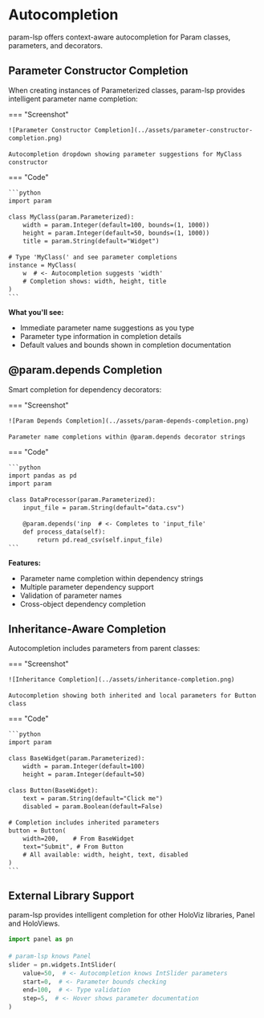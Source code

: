 # Autocompletion

param-lsp offers context-aware autocompletion for Param classes, parameters, and decorators.

## Parameter Constructor Completion

When creating instances of Parameterized classes, param-lsp provides intelligent parameter name completion:

=== "Screenshot"

    ![Parameter Constructor Completion](../assets/parameter-constructor-completion.png)

    Autocompletion dropdown showing parameter suggestions for MyClass constructor

=== "Code"

    ```python
    import param

    class MyClass(param.Parameterized):
        width = param.Integer(default=100, bounds=(1, 1000))
        height = param.Integer(default=50, bounds=(1, 1000))
        title = param.String(default="Widget")

    # Type 'MyClass(' and see parameter completions
    instance = MyClass(
        w  # <- Autocompletion suggests 'width'
        # Completion shows: width, height, title
    )
    ```

**What you'll see:**

- Immediate parameter name suggestions as you type
- Parameter type information in completion details
- Default values and bounds shown in completion documentation

## @param.depends Completion

Smart completion for dependency decorators:

=== "Screenshot"

    ![Param Depends Completion](../assets/param-depends-completion.png)

    Parameter name completions within @param.depends decorator strings

=== "Code"

    ```python
    import pandas as pd
    import param

    class DataProcessor(param.Parameterized):
        input_file = param.String(default="data.csv")

        @param.depends('inp  # <- Completes to 'input_file'
        def process_data(self):
            return pd.read_csv(self.input_file)
    ```

**Features:**

- Parameter name completion within dependency strings
- Multiple parameter dependency support
- Validation of parameter names
- Cross-object dependency completion

## Inheritance-Aware Completion

Autocompletion includes parameters from parent classes:

=== "Screenshot"

    ![Inheritance Completion](../assets/inheritance-completion.png)

    Autocompletion showing both inherited and local parameters for Button class

=== "Code"

    ```python
    import param

    class BaseWidget(param.Parameterized):
        width = param.Integer(default=100)
        height = param.Integer(default=50)

    class Button(BaseWidget):
        text = param.String(default="Click me")
        disabled = param.Boolean(default=False)

    # Completion includes inherited parameters
    button = Button(
        width=200,    # From BaseWidget
        text="Submit", # From Button
        # All available: width, height, text, disabled
    )
    ```

## External Library Support

param-lsp provides intelligent completion for other HoloViz libraries, Panel and HoloViews.

```python
import panel as pn

# param-lsp knows Panel
slider = pn.widgets.IntSlider(
    value=50,  # <- Autocompletion knows IntSlider parameters
    start=0,  # <- Parameter bounds checking
    end=100,  # <- Type validation
    step=5,  # <- Hover shows parameter documentation
)
```
